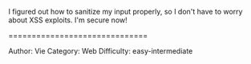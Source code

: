 I figured out how to sanitize my input properly, so I don't have to worry about XSS exploits. I'm secure now!

==============================

Author: Vie
Category: Web
Difficulty: easy-intermediate